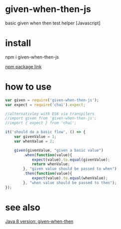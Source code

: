 # given-when-then-js
basic given when then test helper [Javascript]

# install
npm i given-when-then-js

[npm package link](https://www.npmjs.com/package/given-when-then-js)

# how to use
```javascript
var given = require('given-when-then-js');
var expect = require('chai').expect;

//alternativley with ES6 via transpilers
//import given from 'given-when-then-js';
//import { expect } from 'chai';

it('should do a basic flow', () => {
	var givenValue = 1;
	var whenValue = 2;

	given(givenValue, "given a basic value")
		.when(function(value){
			expect(value).to.equal(givenValue);
			return whenValue;
		}, "given value should be passed to when")
		.then(function(value){
			expect(value).to.equal(whenValue);
		}, "when value should be passed to then");
});
```
# see also
[Java 8 version: given-when-then](https://github.com/gabriel-deliu/given-when-then)
